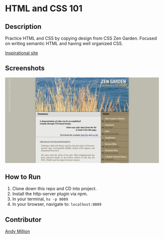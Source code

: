 # HTML and CSS 101

## Description
Practice HTML and CSS by copying design from CSS Zen Garden. Focused on writing semantic HTML and having well organized CSS.

[Inspirational site](http://www.csszengarden.com/149/)

## Screenshots

![Screenshot1](https://raw.githubusercontent.com/amillion3/html-css-101/master/screenshots/index-page.png "Screenshot of the recreated page")

## How to Run
1. Clone down this repo and CD into project.
2. Install the http-server plugin via npm.
3. In your terminal, ```hs -p 8089```
4. In your browser, navigate to: ```localhost:8089```

## Contributor
[Andy Million](https://github.com/amillion3)